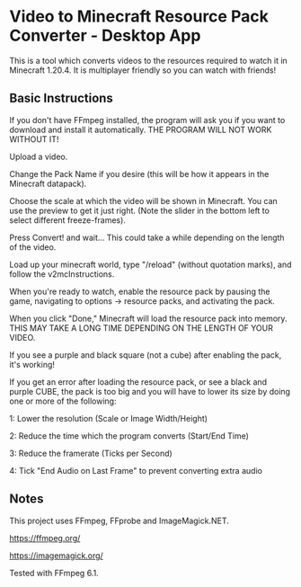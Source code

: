 
# Video to Minecraft Resource Pack Converter - Desktop App

This is a tool which converts videos to the resources required to watch it in Minecraft 1.20.4. It is multiplayer friendly so you can watch with friends!

## Basic Instructions
 
If you don't have FFmpeg installed, the program will ask you if you want to download and install it automatically. THE PROGRAM WILL NOT WORK WITHOUT IT!

Upload a video.

Change the Pack Name if you desire (this will be how it appears in the Minecraft datapack).

Choose the scale at which the video will be shown in Minecraft. You can use the preview to get it 
just right. (Note the slider in the bottom left to select different freeze-frames).

Press Convert! and wait... This could take a while depending on the length of the video.

Load up your minecraft world, type "/reload" (without quotation marks), and follow the v2mcInstructions.

When you're ready to watch, enable the resource pack by pausing the game, navigating to	options -> resource packs, and activating the pack. 

When you click "Done," Minecraft will load the resource pack into memory. THIS MAY TAKE A LONG TIME DEPENDING ON THE LENGTH OF YOUR VIDEO.

If you see a purple and black square (not a cube) after enabling the pack, it's working! 
 
If you get an error after loading the resource pack, or see a black and purple CUBE, the pack is too big and you will have to lower its size by doing one or more of the following:

1: Lower the resolution (Scale or Image Width/Height)

2: Reduce the time which the program converts (Start/End Time)

3: Reduce the framerate (Ticks per Second)

4: Tick "End Audio on Last Frame" to prevent converting extra audio

## Notes
This project uses FFmpeg, FFprobe and ImageMagick.NET.

https://ffmpeg.org/

https://imagemagick.org/

Tested with FFmpeg 6.1.
